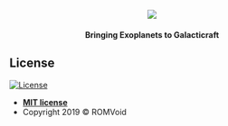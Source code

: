 
<h1 align="center">
  <br>
  <img src="https://media.discordapp.net/attachments/655612959086608405/695756953879576596/cU1Tx2F.png?width=500&height=250"></a>
</h1>

<h4 align="center">Bringing Exoplanets to Galacticraft</h4>

## License

[![License](http://img.shields.io/:license-mit-blue.svg?style=flat-square)](http://badges.mit-license.org)

- **[MIT license](http://opensource.org/licenses/mit-license.php)**
- Copyright 2019 © ROMVoid
